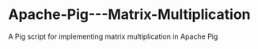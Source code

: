 # Apache-Pig---Matrix-Multiplication
A Pig script for implementing matrix multiplication in Apache Pig
